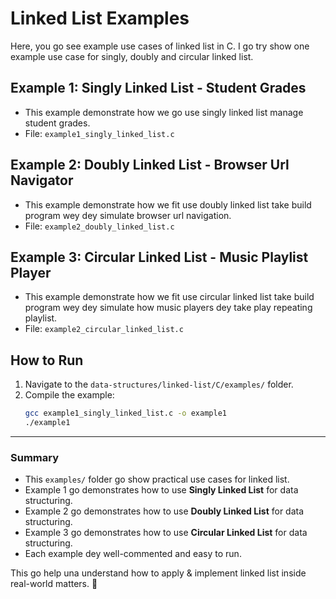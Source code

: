 # Linked List Examples

Here, you go see example use cases of linked list in C.
I go try show one example use case for singly, doubly and circular linked list.

## Example 1: Singly Linked List - Student Grades
- This example demonstrate how we go use singly linked list manage student grades.
- File: `example1_singly_linked_list.c`

## Example 2: Doubly Linked List - Browser Url Navigator
- This example demonstrate how we fit use doubly linked list take build program wey dey simulate browser url navigation.
- File: `example2_doubly_linked_list.c`

## Example 3: Circular Linked List - Music Playlist Player
- This example demonstrate how we fit use circular linked list take build program wey dey simulate how music players dey take play repeating playlist.
- File: `example2_circular_linked_list.c`


## How to Run
1. Navigate to the `data-structures/linked-list/C/examples/` folder.
2. Compile the example:
   ```bash
   gcc example1_singly_linked_list.c -o example1
   ./example1
   ```

---

### **Summary**
- This `examples/` folder go show practical use cases for linked list.
- Example 1 go demonstrates how to use **Singly Linked List** for data structuring.
- Example 2 go demonstrates how to use **Doubly Linked List** for data structuring.
- Example 3 go demonstrates how to use **Circular Linked List** for data structuring.
- Each example dey well-commented and easy to run.

This go help una understand how to apply & implement linked list inside real-world matters. 🚀
